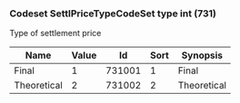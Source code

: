 ### Codeset SettlPriceTypeCodeSet type int (731)

Type of settlement price

| Name        | Value | Id     | Sort | Synopsis    |
|-------------|-------|--------|------|-------------|
| Final       | 1     | 731001 | 1    | Final       |
| Theoretical | 2     | 731002 | 2    | Theoretical |


